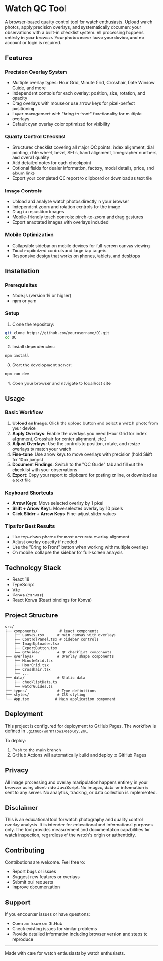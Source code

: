 # Watch QC Tool

A browser-based quality control tool for watch enthusiasts. Upload watch photos, apply precision overlays, and systematically document your observations with a built-in checklist system. All processing happens entirely in your browser. Your photos never leave your device, and no account or login is required.

## Features

### Precision Overlay System
- Multiple overlay types: Hour Grid, Minute Grid, Crosshair, Date Window Guide, and more
- Independent controls for each overlay: position, size, rotation, and opacity
- Drag overlays with mouse or use arrow keys for pixel-perfect positioning
- Layer management with "bring to front" functionality for multiple overlays
- Default cyan overlay color optimized for visibility

### Quality Control Checklist
- Structured checklist covering all major QC points: index alignment, dial printing, date wheel, bezel, SELs, hand alignment, timegrapher numbers, and overall quality
- Add detailed notes for each checkpoint
- Optional fields for dealer information, factory, model details, price, and album links
- Export your completed QC report to clipboard or download as text file

### Image Controls
- Upload and analyze watch photos directly in your browser
- Independent zoom and rotation controls for the image
- Drag to reposition images
- Mobile-friendly touch controls: pinch-to-zoom and drag gestures
- Export annotated images with overlays included

### Mobile Optimization
- Collapsible sidebar on mobile devices for full-screen canvas viewing
- Touch-optimized controls and large tap targets
- Responsive design that works on phones, tablets, and desktops

## Installation

### Prerequisites
- Node.js (version 16 or higher)
- npm or yarn

### Setup

1. Clone the repository:
```bash
git clone https://github.com/yourusername/QC.git
cd QC
```

2. Install dependencies:
```bash
npm install
```

3. Start the development server:
```bash
npm run dev
```

4. Open your browser and navigate to localhost site

## Usage

### Basic Workflow

1. **Upload an Image**: Click the upload button and select a watch photo from your device
2. **Apply Overlays**: Enable the overlays you need (Hour Grid for index alignment, Crosshair for center alignment, etc.)
3. **Adjust Overlays**: Use the controls to position, rotate, and resize overlays to match your watch
4. **Fine-tune**: Use arrow keys to move overlays with precision (hold Shift for 10px jumps)
5. **Document Findings**: Switch to the "QC Guide" tab and fill out the checklist with your observations
6. **Export**: Copy your report to clipboard for posting online, or download as a text file

### Keyboard Shortcuts

- **Arrow Keys**: Move selected overlay by 1 pixel
- **Shift + Arrow Keys**: Move selected overlay by 10 pixels
- **Click Slider + Arrow Keys**: Fine-adjust slider values

### Tips for Best Results

- Use top-down photos for most accurate overlay alignment
- Adjust overlay opacity if needed
- Use the "Bring to Front" button when working with multiple overlays
- On mobile, collapse the sidebar for full-screen analysis

## Technology Stack

- React 18
- TypeScript
- Vite
- Konva (canvas)
- React Konva (React bindings for Konva)

## Project Structure

```
src/
├── components/          # React components
│   ├── Canvas.tsx      # Main canvas with overlays
│   ├── ControlPanel.tsx # Sidebar controls
│   ├── ImageUploader.tsx
│   ├── ExportButton.tsx
│   └── QCGuide/        # QC checklist components
├── overlays/           # Overlay shape components
│   ├── MinuteGrid.tsx
│   ├── HourGrid.tsx
│   ├── Crosshair.tsx
│   └── ...
├── data/               # Static data
│   ├── checklistData.ts
│   └── watchGuides.ts
├── types/              # Type definitions
├── styles/             # CSS styling
└── App.tsx            # Main application component
```

## Deployment

This project is configured for deployment to GitHub Pages. The workflow is defined in `.github/workflows/deploy.yml`.

To deploy:
1. Push to the main branch
2. GitHub Actions will automatically build and deploy to GitHub Pages

## Privacy

All image processing and overlay manipulation happens entirely in your browser using client-side JavaScript. No images, data, or information is sent to any server. No analytics, tracking, or data collection is implemented.

## Disclaimer

This is an educational tool for watch photography and quality control overlay analysis. It is intended for educational and informational purposes only. The tool provides measurement and documentation capabilities for watch inspection, regardless of the watch's origin or authenticity.

## Contributing

Contributions are welcome. Feel free to:
- Report bugs or issues
- Suggest new features or overlays
- Submit pull requests
- Improve documentation

## Support

If you encounter issues or have questions:
- Open an issue on GitHub
- Check existing issues for similar problems
- Provide detailed information including browser version and steps to reproduce

---

Made with care for watch enthusiasts by watch enthusiasts.